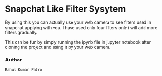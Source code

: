 # Snapchat Like Filter Sysytem 

By using this you can actually use your web camera to see filters used in snapchat applying with you.
I have used only four filters only i will add more filters gradually.

This can be fun by simply running the ipynb file in jupyter notebook after cloning the project and using it by your web camera.


### Author 
```
Rahul Kumar Patro




